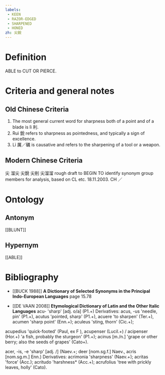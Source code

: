 ```yaml
---
labels: 
 - KEEN
 - RAZOR-EDGED
 - SHARPENED
 - HONED
zh: 尖銳
---
```


# Definition
ABLE to CUT OR PIERCE.
# Criteria and general notes
## Old Chinese Criteria
1. The most general current word for sharpness both of a point and of a blade is lì 利.
2. Ruì 銳 refers to sharpness as pointedness, and typically a sign of excellence.
3. Lì 厲／礪 is causative and refers to the sharpening of a tool or a weapon.
## Modern Chinese Criteria
尖
溜尖
尖銳
尖削
尖溜溜
rough draft to BEGIN TO identify synonym group members for analysis, based on CL etc. 18.11.2003. CH ／
# Ontology

## Antonym
[[BLUNT]]
## Hypernym
[[ABLE]]
# Bibliography
- [[BUCK 1988]]
**A Dictionary of Selected Synonyms in the Principal Indo-European Languages** page 15.78

- [[DE VAAN 2008]]
**Etymological Dictionary of Latin and the Other Italic Languages** 
acu- 'sharp' [adj. o/a] (P1.+)
Derivatives: acus, -us 'needle, pin' (P1.+), acutus 'pointed, sharp' (P1.+), acuere 'to
sharpen' (Ter.+), acumen 'sharp point' (Enn.+); aculeus 'sting, thorn' (Cic.+);

acupedius 'quick-footed' (Paul, ex F ), acupenser (Lucil.+) / acipenser (Hor.+) 'a
fish, probably the sturgeon' (P1.+); acinus [m./n.] 'grape or other berry; also the seeds
of grapes' (Cato+).

acer, -is, -e 'sharp' [adj. /] (Naev.+; deer [nom.sg.f.] Naev., acris [nom.sg.m.] Enn.)
Derivatives: acrimonia 'sharpness' (Naev.+); acritas 'force' (Acc.); acritudo
'harshness* (Acc.+); acrufolius 'tree with prickly leaves, holly' (Cato).